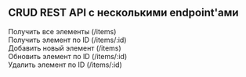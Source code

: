 <h2>CRUD REST API с несколькими endpoint'ами</h2>
Получить все элементы (/items) <br>
Получить элемент по ID (/items/:id) <br>
Добавить новый элемент (/items) <br>
Обновить элемент по ID (/items/:id) <br>
Удалить элемент по ID (/items/:id)
